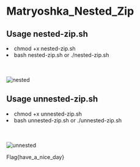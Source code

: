 # Matryoshka_Nested_Zip

<h2>Usage nested-zip.sh</h2>
<li>chmod +x nested-zip.sh</li>
<li>bash nested-zip.sh or ./nested-zip.sh</li><br><br>

![nested](https://github.com/Comaks/Matryoshka_Nested_Zip/assets/61939834/6cf4a3bb-14a8-4fb0-95e1-fd3d0cb4645c)


<h2>Usage unnested-zip.sh</h2>
<li>chmod +x unnested-zip.sh</li>
<li>bash unnested-zip.sh or ./unnested-zip.sh</li><br><br>

![unnested](https://github.com/Comaks/Matryoshka_Nested_Zip/assets/61939834/9b482d72-f91a-4b1e-a5c3-7c8d16e461e8)


Flag{have_a_nice_day}
